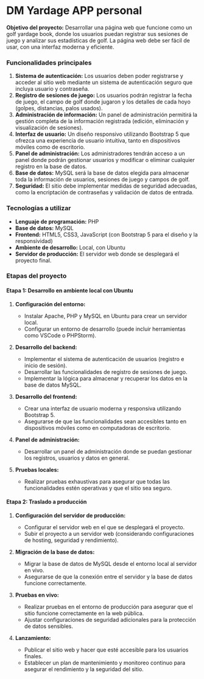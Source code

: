 # DM Yardage APP personal  
**Objetivo del proyecto:** Desarrollar una página web que funcione como un golf yardage book, donde los usuarios puedan registrar sus sesiones de juego y analizar sus estadísticas de golf. La página web debe ser fácil de usar, con una interfaz moderna y eficiente.

### Funcionalidades principales

1. **Sistema de autenticación:** Los usuarios deben poder registrarse y acceder al sitio web mediante un sistema de autenticación seguro que incluya usuario y contraseña.
2. **Registro de sesiones de juego:** Los usuarios podrán registrar la fecha de juego, el campo de golf donde jugaron y los detalles de cada hoyo (golpes, distancias, palos usados).
3. **Administración de información:** Un panel de administración permitirá la gestión completa de la información registrada (edición, eliminación y visualización de sesiones).
4. **Interfaz de usuario:** Un diseño responsivo utilizando Bootstrap 5 que ofrezca una experiencia de usuario intuitiva, tanto en dispositivos móviles como de escritorio.
5. **Panel de administración:** Los administradores tendrán acceso a un panel donde podrán gestionar usuarios y modificar o eliminar cualquier registro en la base de datos.
6. **Base de datos:** MySQL será la base de datos elegida para almacenar toda la información de usuarios, sesiones de juego y campos de golf.
7. **Seguridad:** El sitio debe implementar medidas de seguridad adecuadas, como la encriptación de contraseñas y validación de datos de entrada.

### Tecnologías a utilizar

- **Lenguaje de programación:** PHP
- **Base de datos:** MySQL
- **Frontend:** HTML5, CSS3, JavaScript (con Bootstrap 5 para el diseño y la responsividad)
- **Ambiente de desarrollo:** Local, con Ubuntu
- **Servidor de producción:** El servidor web donde se desplegará el proyecto final.

### Etapas del proyecto

#### **Etapa 1: Desarrollo en ambiente local con Ubuntu**
1. **Configuración del entorno:**  
   - Instalar Apache, PHP y MySQL en Ubuntu para crear un servidor local.
   - Configurar un entorno de desarrollo (puede incluir herramientas como VSCode o PHPStorm).

2. **Desarrollo del backend:**
   - Implementar el sistema de autenticación de usuarios (registro e inicio de sesión).
   - Desarrollar las funcionalidades de registro de sesiones de juego.
   - Implementar la lógica para almacenar y recuperar los datos en la base de datos MySQL.

3. **Desarrollo del frontend:**
   - Crear una interfaz de usuario moderna y responsiva utilizando Bootstrap 5.
   - Asegurarse de que las funcionalidades sean accesibles tanto en dispositivos móviles como en computadoras de escritorio.

4. **Panel de administración:**
   - Desarrollar un panel de administración donde se puedan gestionar los registros, usuarios y datos en general.

5. **Pruebas locales:**  
   - Realizar pruebas exhaustivas para asegurar que todas las funcionalidades estén operativas y que el sitio sea seguro.

#### **Etapa 2: Traslado a producción**
1. **Configuración del servidor de producción:**
   - Configurar el servidor web en el que se desplegará el proyecto.
   - Subir el proyecto a un servidor web (considerando configuraciones de hosting, seguridad y rendimiento).

2. **Migración de la base de datos:**
   - Migrar la base de datos de MySQL desde el entorno local al servidor en vivo.
   - Asegurarse de que la conexión entre el servidor y la base de datos funcione correctamente.

3. **Pruebas en vivo:**
   - Realizar pruebas en el entorno de producción para asegurar que el sitio funcione correctamente en la web pública.
   - Ajustar configuraciones de seguridad adicionales para la protección de datos sensibles.

4. **Lanzamiento:**
   - Publicar el sitio web y hacer que esté accesible para los usuarios finales.
   - Establecer un plan de mantenimiento y monitoreo continuo para asegurar el rendimiento y la seguridad del sitio.

